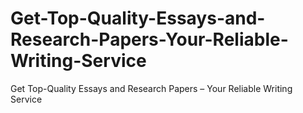 # Get-Top-Quality-Essays-and-Research-Papers-Your-Reliable-Writing-Service
Get Top-Quality Essays and Research Papers – Your Reliable Writing Service
